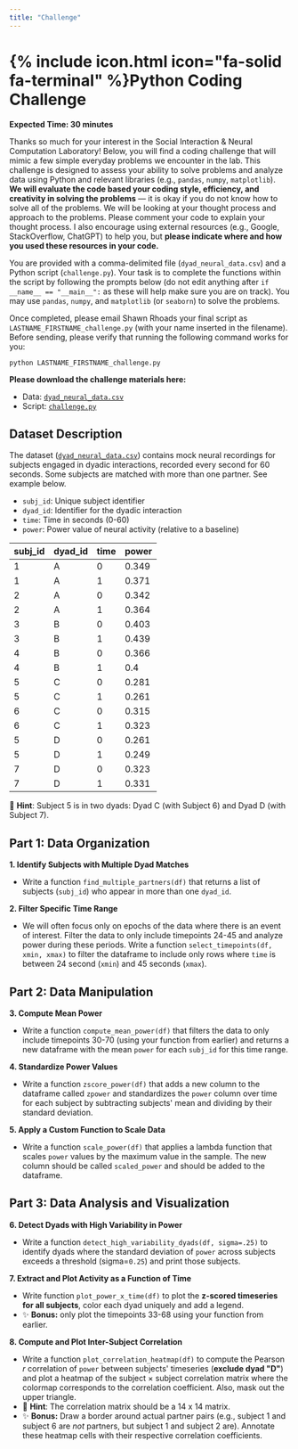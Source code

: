 ```yaml
---
title: "Challenge"
---
```

# {% include icon.html icon="fa-solid fa-terminal" %}Python Coding Challenge
**Expected Time: 30 minutes**

Thanks so much for your interest in the Social Interaction & Neural Computation Laboratory! Below, you will find a coding challenge that will mimic a few simple everyday problems we encounter in the lab. This challenge is designed to assess your ability to solve problems and analyze data using Python and relevant libraries (e.g., `pandas`, `numpy`, `matplotlib`). **We will evaluate the code based your coding style, efficiency, and creativity in solving the problems** — it is okay if you do not know how to solve all of the problems. We will be looking at your thought process and approach to the problems. Please comment your code to explain your thought process. I also encourage using external resources (e.g., Google, StackOverflow, ChatGPT) to help you, but **please indicate where and how you used these resources in your code.**

You are provided with a comma-delimited file (`dyad_neural_data.csv`) and a Python script (`challenge.py`). Your task is to complete the functions within the script by following the prompts below (do not edit anything after `if __name__ == "__main__":` as these will help make sure you are on track). You may use `pandas`, `numpy`, and `matplotlib` (or `seaborn`) to solve the problems. 

Once completed, please email Shawn Rhoads your final script as `LASTNAME_FIRSTNAME_challenge.py` (with your name inserted in the filename). Before sending, please verify that running the following command works for you:
```{python}
python LASTNAME_FIRSTNAME_challenge.py
```

**Please download the challenge materials here:**
- Data: [`dyad_neural_data.csv`](/apply/dyad_neural_data.csv)
- Script: [`challenge.py`](/apply/challenge.py)

## Dataset Description

The dataset ([`dyad_neural_data.csv`](/apply/dyad_neural_data.csv)) contains mock neural recordings for subjects engaged in dyadic interactions, recorded every second for 60 seconds. Some subjects are matched with more than one partner. See example below.

- `subj_id`: Unique subject identifier  
- `dyad_id`: Identifier for the dyadic interaction  
- `time`: Time in seconds (0-60)
- `power`: Power value of neural activity (relative to a baseline)

<table>
    <thead>
        <tr>
            <th>subj_id</th>
            <th>dyad_id</th>
            <th>time</th>
            <th>power</th>
        </tr>
    </thead>
    <tbody>
        <tr>
            <td>1</td>
            <td>A</td>
            <td>0</td>
            <td>0.349</td>
        </tr>
        <tr>
            <td>1</td>
            <td>A</td>
            <td>1</td>
            <td>0.371</td>
        </tr>
        <tr>
            <td>2</td>
            <td>A</td>
            <td>0</td>
            <td>0.342</td>
        </tr>
        <tr>
            <td>2</td>
            <td>A</td>
            <td>1</td>
            <td>0.364</td>
        </tr>
        <tr>
            <td>3</td>
            <td>B</td>
            <td>0</td>
            <td>0.403</td>
        </tr>
        <tr>
            <td>3</td>
            <td>B</td>
            <td>1</td>
            <td>0.439</td>
        </tr>
        <tr>
            <td>4</td>
            <td>B</td>
            <td>0</td>
            <td>0.366</td>
        </tr>
        <tr>
            <td>4</td>
            <td>B</td>
            <td>1</td>
            <td>0.4</td>
        </tr>
        <tr>
            <td>5</td>
            <td>C</td>
            <td>0</td>
            <td>0.281</td>
        </tr>
        <tr>
            <td>5</td>
            <td>C</td>
            <td>1</td>
            <td>0.261</td>
        </tr>
        <tr>
            <td>6</td>
            <td>C</td>
            <td>0</td>
            <td>0.315</td>
        </tr>
        <tr>
            <td>6</td>
            <td>C</td>
            <td>1</td>
            <td>0.323</td>
        </tr>
        <tr>
            <td>5</td>
            <td>D</td>
            <td>0</td>
            <td>0.261</td>
        </tr>
        <tr>
            <td>5</td>
            <td>D</td>
            <td>1</td>
            <td>0.249</td>
        </tr>
        <tr>
            <td>7</td>
            <td>D</td>
            <td>0</td>
            <td>0.323</td>
        </tr>
        <tr>
            <td>7</td>
            <td>D</td>
            <td>1</td>
            <td>0.331</td>
        </tr>
    </tbody>
</table>

🚨 **Hint**: Subject 5 is in two dyads: Dyad C (with Subject 6) and Dyad D (with Subject 7).

## **Part 1: Data Organization**
**1. Identify Subjects with Multiple Dyad Matches**  
   - Write a function `find_multiple_partners(df)` that returns a list of subjects (`subj_id`) who appear in more than one `dyad_id`.

**2. Filter Specific Time Range**
   - We will often focus only on epochs of the data where there is an event of interest. Filter the data to only include timepoints 24-45 and analyze power during these periods. Write a function `select_timepoints(df, xmin, xmax)` to filter the dataframe to include only rows where `time` is between 24 second (`xmin`) and 45 seconds (`xmax`).

## **Part 2: Data Manipulation**
**3. Compute Mean Power**  
   - Write a function `compute_mean_power(df)` that filters the data to only include timepoints 30-70 (using your function from earlier) and returns a new dataframe with the mean `power` for each `subj_id` for this time range.

**4. Standardize Power Values**  
   - Write a function `zscore_power(df)` that adds a new column to the dataframe called `zpower` and standardizes the `power` column over time for each subject by subtracting subjects' mean and dividing by their standard deviation.

**5. Apply a Custom Function to Scale Data**  
   - Write a function `scale_power(df)` that applies a lambda function that scales `power` values by the maximum value in the sample. The new column should be called `scaled_power` and should be added to the dataframe.

## **Part 3: Data Analysis and Visualization**
**6. Detect Dyads with High Variability in Power**  
   - Write a function `detect_high_variability_dyads(df, sigma=.25)` to identify dyads where the standard deviation of `power` across subjects exceeds a threshold (sigma=`0.25`) and print those subjects. 

**7. Extract and Plot Activity as a Function of Time**  
   - Write function `plot_power_x_time(df)` to plot the **z-scored timeseries for all subjects**, color each dyad uniquely and add a legend.
   - ✨ **Bonus:** only plot the timepoints 33-68 using your function from earlier.

**8. Compute and Plot Inter-Subject Correlation**  
   - Write a function `plot_correlation_heatmap(df)` to compute the Pearson *r* correlation of `power` between subjects' timeseries (**exclude dyad "D"**) and plot a heatmap of the subject × subject correlation matrix where the colormap corresponds to the correlation coefficient. Also, mask out the upper triangle.
   - 🚨 **Hint**: The correlation matrix should be a 14 x 14 matrix.
   - ✨ **Bonus:** Draw a border around actual partner pairs (e.g., subject 1 and subject 6 are *not* partners, but subject 1 and subject 2 are). Annotate these heatmap cells with their respective correlation coefficients. 

